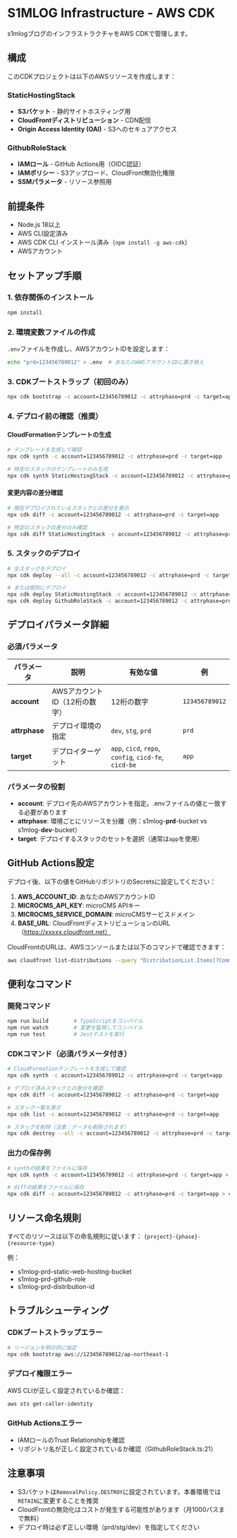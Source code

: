 # S1MLOG Infrastructure - AWS CDK

s1mlogブログのインフラストラクチャをAWS CDKで管理します。

## 構成

このCDKプロジェクトは以下のAWSリソースを作成します：

### StaticHostingStack
- **S3バケット** - 静的サイトホスティング用
- **CloudFrontディストリビューション** - CDN配信
- **Origin Access Identity (OAI)** - S3へのセキュアアクセス

### GithubRoleStack
- **IAMロール** - GitHub Actions用（OIDC認証）
- **IAMポリシー** - S3アップロード、CloudFront無効化権限
- **SSMパラメータ** - リソース参照用

## 前提条件

- Node.js 18以上
- AWS CLI設定済み
- AWS CDK CLI インストール済み（`npm install -g aws-cdk`）
- AWSアカウント

## セットアップ手順

### 1. 依存関係のインストール

```bash
npm install
```

### 2. 環境変数ファイルの作成

`.env`ファイルを作成し、AWSアカウントIDを設定します：

```bash
echo "prd=123456789012" > .env  # あなたのAWSアカウントIDに置き換え
```

### 3. CDKブートストラップ（初回のみ）

```bash
npx cdk bootstrap -c account=123456789012 -c attrphase=prd -c target=app
```

### 4. デプロイ前の確認（推奨）

#### CloudFormationテンプレートの生成
```bash
# テンプレートを生成して確認
npx cdk synth -c account=123456789012 -c attrphase=prd -c target=app

# 特定のスタックのテンプレートのみ生成
npx cdk synth StaticHostingStack -c account=123456789012 -c attrphase=prd -c target=app
```

#### 変更内容の差分確認
```bash
# 現在デプロイされているスタックとの差分を表示
npx cdk diff -c account=123456789012 -c attrphase=prd -c target=app

# 特定のスタックの差分のみ確認
npx cdk diff StaticHostingStack -c account=123456789012 -c attrphase=prd -c target=app
```

### 5. スタックのデプロイ

```bash
# 全スタックをデプロイ
npx cdk deploy --all -c account=123456789012 -c attrphase=prd -c target=app

# または個別にデプロイ
npx cdk deploy StaticHostingStack -c account=123456789012 -c attrphase=prd -c target=app
npx cdk deploy GithubRoleStack -c account=123456789012 -c attrphase=prd -c target=app
```

## デプロイパラメータ詳細

### 必須パラメータ

| パラメータ | 説明 | 有効な値 | 例 |
|---------|------|---------|-----|
| **account** | AWSアカウントID（12桁の数字） | 12桁の数字 | `123456789012` |
| **attrphase** | デプロイ環境の指定 | `dev`, `stg`, `prd` | `prd` |
| **target** | デプロイターゲット | `app`, `cicd`, `repo`, `config`, `cicd-fe`, `cicd-be` | `app` |

### パラメータの役割

- **account**: デプロイ先のAWSアカウントを指定。.envファイルの値と一致する必要があります
- **attrphase**: 環境ごとにリソースを分離（例：s1mlog-**prd**-bucket vs s1mlog-**dev**-bucket）
- **target**: デプロイするスタックのセットを選択（通常は`app`を使用）

## GitHub Actions設定

デプロイ後、以下の値をGitHubリポジトリのSecretsに設定してください：

1. **AWS_ACCOUNT_ID**: あなたのAWSアカウントID
2. **MICROCMS_API_KEY**: microCMS APIキー
3. **MICROCMS_SERVICE_DOMAIN**: microCMSサービスドメイン
4. **BASE_URL**: CloudFrontディストリビューションのURL（https://xxxxx.cloudfront.net）

CloudFrontのURLは、AWSコンソールまたは以下のコマンドで確認できます：

```bash
aws cloudfront list-distributions --query "DistributionList.Items[?Comment=='s1mlog-prd-static-web-hosting-distribution'].DomainName" --output text
```

## 便利なコマンド

### 開発コマンド
```bash
npm run build        # TypeScriptをコンパイル
npm run watch        # 変更を監視してコンパイル
npm run test         # Jestテストを実行
```

### CDKコマンド（必須パラメータ付き）
```bash
# CloudFormationテンプレートを生成して確認
npx cdk synth -c account=123456789012 -c attrphase=prd -c target=app

# デプロイ済みスタックとの差分を確認
npx cdk diff -c account=123456789012 -c attrphase=prd -c target=app

# スタック一覧を表示
npx cdk list -c account=123456789012 -c attrphase=prd -c target=app

# スタックを削除（注意：データも削除されます）
npx cdk destroy --all -c account=123456789012 -c attrphase=prd -c target=app
```

### 出力の保存例
```bash
# synthの結果をファイルに保存
npx cdk synth -c account=123456789012 -c attrphase=prd -c target=app > template.yaml

# diffの結果をファイルに保存
npx cdk diff -c account=123456789012 -c attrphase=prd -c target=app > changes.txt
```

## リソース命名規則

すべてのリソースは以下の命名規則に従います：
`{project}-{phase}-{resource-type}`

例：
- s1mlog-prd-static-web-hosting-bucket
- s1mlog-prd-github-role
- s1mlog-prd-distribution-id

## トラブルシューティング

### CDKブートストラップエラー
```bash
# リージョンを明示的に指定
npx cdk bootstrap aws://123456789012/ap-northeast-1
```

### デプロイ権限エラー
AWS CLIが正しく設定されているか確認：
```bash
aws sts get-caller-identity
```

### GitHub Actionsエラー
- IAMロールのTrust Relationshipを確認
- リポジトリ名が正しく設定されているか確認（GithubRoleStack.ts:21）

## 注意事項

- S3バケットは`RemovalPolicy.DESTROY`に設定されています。本番環境では`RETAIN`に変更することを推奨
- CloudFrontの無効化はコストが発生する可能性があります（月1000パスまで無料）
- デプロイ時は必ず正しい環境（prd/stg/dev）を指定してください
